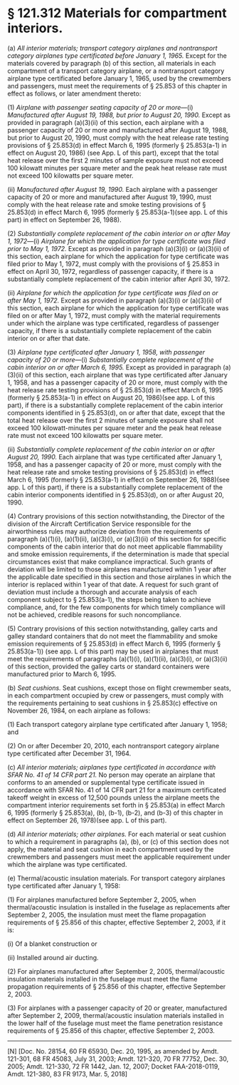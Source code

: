 # § 121.312   Materials for compartment interiors.

(a) *All interior materials; transport category airplanes and nontransport category airplanes type certificated before January 1, 1965.* Except for the materials covered by paragraph (b) of this section, all materials in each compartment of a transport category airplane, or a nontransport category airplane type certificated before January 1, 1965, used by the crewmembers and passengers, must meet the requirements of § 25.853 of this chapter in effect as follows, or later amendment thereto: 


(1) *Airplane with passenger seating capacity of 20 or more*—(i) *Manufactured after August 19, 1988, but prior to August 20, 1990.* Except as provided in paragraph (a)(3)(ii) of this section, each airplane with a passenger capacity of 20 or more and manufactured after August 19, 1988, but prior to August 20, 1990, must comply with the heat release rate testing provisions of § 25.853(d) in effect March 6, 1995 (formerly § 25.853(a-1) in effect on August 20, 1986) (see App. L of this part), except that the total heat release over the first 2 minutes of sample exposure must not exceed 100 kilowatt minutes per square meter and the peak heat release rate must not exceed 100 kilowatts per square meter. 


(ii) *Manufactured after August 19, 1990.* Each airplane with a passenger capacity of 20 or more and manufactured after August 19, 1990, must comply with the heat release rate and smoke testing provisions of § 25.853(d) in effect March 6, 1995 (formerly § 25.853(a-1)(see app. L of this part) in effect on September 26, 1988). 


(2) *Substantially complete replacement of the cabin interior on or after May 1, 1972*—(i) *Airplane for which the application for type certificate was filed prior to May 1, 1972.* Except as provided in paragraph (a)(3)(i) or (a)(3)(ii) of this section, each airplane for which the application for type certificate was filed prior to May 1, 1972, must comply with the provisions of § 25.853 in effect on April 30, 1972, regardless of passenger capacity, if there is a substantially complete replacement of the cabin interior after April 30, 1972. 


(ii) *Airplane for which the application for type certificate was filed on or after May 1, 1972.* Except as provided in paragraph (a)(3)(i) or (a)(3)(ii) of this section, each airplane for which the application for type certificate was filed on or after May 1, 1972, must comply with the material requirements under which the airplane was type certificated, regardless of passenger capacity, if there is a substantially complete replacement of the cabin interior on or after that date. 


(3) *Airplane type certificated after January 1, 1958, with passenger capacity of 20 or more*—(i) *Substantially complete replacement of the cabin interior on or after March 6, 1995.* Except as provided in paragraph (a)(3)(ii) of this section, each airplane that was type certificated after January 1, 1958, and has a passenger capacity of 20 or more, must comply with the heat release rate testing provisions of § 25.853(d) in effect March 6, 1995 (formerly § 25.853(a-1) in effect on August 20, 1986)(see app. L of this part), if there is a substantially complete replacement of the cabin interior components identified in § 25.853(d), on or after that date, except that the total heat release over the first 2 minutes of sample exposure shall not exceed 100 kilowatt-minutes per square meter and the peak heat release rate must not exceed 100 kilowatts per square meter. 


(ii) *Substantially complete replacement of the cabin interior on or after August 20, 1990.* Each airplane that was type certificated after January 1, 1958, and has a passenger capacity of 20 or more, must comply with the heat release rate and smoke testing provisions of § 25.853(d) in effect March 6, 1995 (formerly § 25.853(a-1) in effect on September 26, 1988)(see app. L of this part), if there is a substantially complete replacement of the cabin interior components identified in § 25.853(d), on or after August 20, 1990. 


(4) Contrary provisions of this section notwithstanding, the Director of the division of the Aircraft Certification Service responsible for the airworthiness rules may authorize deviation from the requirements of paragraph (a)(1)(i), (a)(1)(ii), (a)(3)(i), or (a)(3)(ii) of this section for specific components of the cabin interior that do not meet applicable flammability and smoke emission requirements, if the determination is made that special circumstances exist that make compliance impractical. Such grants of deviation will be limited to those airplanes manufactured within 1 year after the applicable date specified in this section and those airplanes in which the interior is replaced within 1 year of that date. A request for such grant of deviation must include a thorough and accurate analysis of each component subject to § 25.853(a-1), the steps being taken to achieve compliance, and, for the few components for which timely compliance will not be achieved, credible reasons for such noncompliance. 


(5) Contrary provisions of this section notwithstanding, galley carts and galley standard containers that do not meet the flammability and smoke emission requirements of § 25.853(d) in effect March 6, 1995 (formerly § 25.853(a-1)) (see app. L of this part) may be used in airplanes that must meet the requirements of paragraphs (a)(1)(i), (a)(1)(ii), (a)(3)(i), or (a)(3)(ii) of this section, provided the galley carts or standard containers were manufactured prior to March 6, 1995. 


(b) *Seat cushions.* Seat cushions, except those on flight crewmember seats, in each compartment occupied by crew or passengers, must comply with the requirements pertaining to seat cushions in § 25.853(c) effective on November 26, 1984, on each airplane as follows: 


(1) Each transport category airplane type certificated after January 1, 1958; and 


(2) On or after December 20, 2010, each nontransport category airplane type certificated after December 31, 1964. 


(c) *All interior materials; airplanes type certificated in accordance with SFAR No. 41 of 14 CFR part 21.* No person may operate an airplane that conforms to an amended or supplemental type certificate issued in accordance with SFAR No. 41 of 14 CFR part 21 for a maximum certificated takeoff weight in excess of 12,500 pounds unless the airplane meets the compartment interior requirements set forth in § 25.853(a) in effect March 6, 1995 (formerly § 25.853(a), (b), (b-1), (b-2), and (b-3) of this chapter in effect on September 26, 1978)(see app. L of this part). 


(d) *All interior materials; other airplanes.* For each material or seat cushion to which a requirement in paragraphs (a), (b), or (c) of this section does not apply, the material and seat cushion in each compartment used by the crewmembers and passengers must meet the applicable requirement under which the airplane was type certificated. 


(e) Thermal/acoustic insulation materials. For transport category airplanes type certificated after January 1, 1958:


(1) For airplanes manufactured before September 2, 2005, when thermal/acoustic insulation is installed in the fuselage as replacements after September 2, 2005, the insulation must meet the flame propagation requirements of § 25.856 of this chapter, effective September 2, 2003, if it is:


(i) Of a blanket construction or


(ii) Installed around air ducting.


(2) For airplanes manufactured after September 2, 2005, thermal/acoustic insulation materials installed in the fuselage must meet the flame propagation requirements of § 25.856 of this chapter, effective September 2, 2003.


(3) For airplanes with a passenger capacity of 20 or greater, manufactured after September 2, 2009, thermal/acoustic insulation materials installed in the lower half of the fuselage must meet the flame penetration resistance requirements of § 25.856 of this chapter, effective September 2, 2003.



---

[N] [Doc. No. 28154, 60 FR 65930, Dec. 20, 1995, as amended by Amdt. 121-301, 68 FR 45083, July 31, 2003; Amdt. 121-320, 70 FR 77752, Dec. 30, 2005; Amdt. 121-330, 72 FR 1442, Jan. 12, 2007; Docket FAA-2018-0119, Amdt. 121-380, 83 FR 9173, Mar. 5, 2018]




